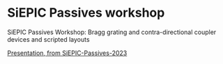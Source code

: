 # SiEPIC Passives workshop
SiEPIC Passives Workshop: Bragg grating and contra-directional coupler devices and scripted layouts

[Presentation, from SiEPIC-Passives-2023](https://docs.google.com/presentation/d/1MjksUD-i24wbDCKcai5WYoIXqr6su1NopOTiAQkaUUE/edit?usp=sharing)


